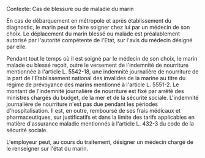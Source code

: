 Contexte: Cas de blessure ou de maladie du marin

En cas de débarquement en métropole et après établissement du diagnostic, le marin peut se faire soigner chez lui par un médecin de son choix. Le déplacement du marin blessé ou malade est préalablement autorisé par l'autorité compétente de l'Etat, sur l'avis du médecin désigné par elle.

Pendant tout le temps où il est soigné par le médecin de son choix, le marin malade ou blessé reçoit, outre le versement de l'indemnité de nourriture mentionnée à l'article L. 5542-18, une indemnité journalière de nourriture de la part de l'Etablissement national des invalides de la marine au titre du régime de prévoyance des marins mentionné à l'article L. 5551-2. Le montant de l'indemnité journalière de nourriture est fixé par arrêté des ministres chargés du budget, de la mer et de la sécurité sociale. L'indemnité journalière de nourriture n'est pas due pendant les périodes d'hospitalisation. Il est, en outre, remboursé de ses frais médicaux et pharmaceutiques, sur justificatifs et dans la limite des tarifs applicables en matière d'assurance maladie mentionnés à l'article L. 432-3 du code de la sécurité sociale.

L'employeur peut, au cours du traitement, désigner un médecin chargé de le renseigner sur l'état du marin.